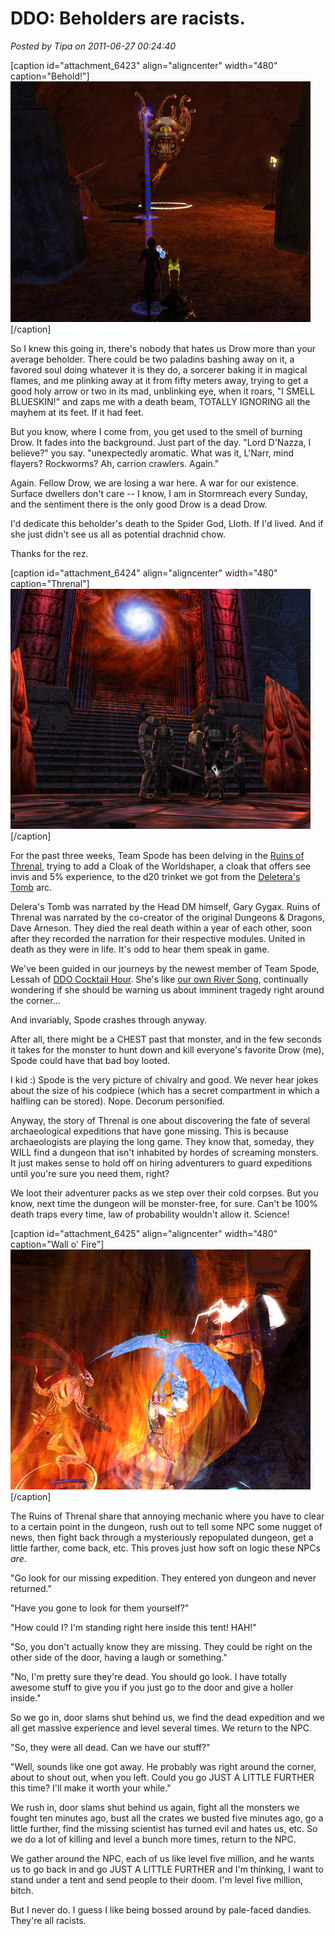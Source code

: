 # DDO: Beholders are racists.

*Posted by Tipa on 2011-06-27 00:24:40*

[caption id="attachment\_6423" align="aligncenter" width="480" caption="Behold!"]![](../uploads/2011/06/dndclient-2011-06-26-22-30-40-41.jpg "Behold!")[/caption]

So I knew this going in, there's nobody that hates us Drow more than your average beholder. There could be two paladins bashing away on it, a favored soul doing whatever it is they do, a sorcerer baking it in magical flames, and me plinking away at it from fifty meters away, trying to get a good holy arrow or two in its mad, unblinking eye, when it roars, "I SMELL BLUESKIN!" and zaps me with a death beam, TOTALLY IGNORING all the mayhem at its feet. If it had feet.

But you know, where I come from, you get used to the smell of burning Drow. It fades into the background. Just part of the day. "Lord D'Nazza, I believe?" you say. "unexpectedly aromatic. What was it, L'Narr, mind flayers? Rockworms? Ah, carrion crawlers. Again."

Again. Fellow Drow, we are losing a war here. A war for our existence. Surface dwellers don't care -- I know, I am in Stormreach every Sunday, and the sentiment there is the only good Drow is a dead Drow.

I'd dedicate this beholder's death to the Spider God, Lloth. If I'd lived. And if she just didn't see us all as potential drachnid chow.

Thanks for the rez.

[caption id="attachment\_6424" align="aligncenter" width="480" caption="Threnal"][![](../uploads/2011/06/dndclient-2011-06-26-23-23-17-21.jpg "Threnal")](../uploads/2011/06/dndclient-2011-06-26-23-23-17-21.jpg)[/caption]

For the past three weeks, Team Spode has been delving in the [Ruins of Threnal](http://ddowiki.com/page/Ruins_of_Threnal), trying to add a Cloak of the Worldshaper, a cloak that offers see invis and 5% experience, to the d20 trinket we got from the [Deletera's Tomb](http://ddowiki.com/page/Delera%27s_Tomb) arc.

Delera's Tomb was narrated by the Head DM himself, Gary Gygax. Ruins of Threnal was narrated by the co-creator of the original Dungeons & Dragons, Dave Arneson. They died the real death within a year of each other, soon after they recorded the narration for their respective modules. United in death as they were in life. It's odd to hear them speak in game.

We've been guided in our journeys by the newest member of Team Spode, Lessah of [DDO Cocktail Hour](http://ddococktailhour.com/). She's like [our own River Song](http://tardis.wikia.com/wiki/River_Song), continually wondering if she should be warning us about imminent tragedy right around the corner...

And invariably, Spode crashes through anyway.

After all, there might be a CHEST past that monster, and in the few seconds it takes for the monster to hunt down and kill everyone's favorite Drow (me), Spode could have that bad boy looted.

I kid :) Spode is the very picture of chivalry and good. We never hear jokes about the size of his codpiece (which has a secret compartment in which a halfling can be stored). Nope. Decorum personified.

Anyway, the story of Threnal is one about discovering the fate of several archaeological expeditions that have gone missing. This is because archaeologists are playing the long game. They know that, someday, they WILL find a dungeon that isn't inhabited by hordes of screaming monsters. It just makes sense to hold off on hiring adventurers to guard expeditions until you're sure you need them, right?

We loot their adventurer packs as we step over their cold corpses. But you know, next time the dungeon will be monster-free, for sure. Can't be 100% death traps every time, law of probability wouldn't allow it. Science!

[caption id="attachment\_6425" align="aligncenter" width="480" caption="Wall o' Fire"]![](../uploads/2011/06/dndclient-2011-06-26-22-30-02-58.jpg "Wall o' Fire")[/caption]

The Ruins of Threnal share that annoying mechanic where you have to clear to a certain point in the dungeon, rush out to tell some NPC some nugget of news, then fight back through a mysteriously repopulated dungeon, get a little farther, come back, etc. This proves just how soft on logic these NPCs *are*.

"Go look for our missing expedition. They entered yon dungeon and never returned."

"Have you gone to look for them yourself?"

"How could I? I'm standing right here inside this tent! HAH!"

"So, you don't actually know they are missing. They could be right on the other side of the door, having a laugh or something."

"No, I'm pretty sure they're dead. You should go look. I have totally awesome stuff to give you if you just go to the door and give a holler inside."

So we go in, door slams shut behind us, we find the dead expedition and we all get massive experience and level several times. We return to the NPC.

"So, they were all dead. Can we have our stuff?"

"Well, sounds like one got away. He probably was right around the corner, about to shout out, when you left. Could you go JUST A LITTLE FURTHER this time? I'll make it worth your while."

We rush in, door slams shut behind us again, fight all the monsters we fought ten minutes ago, bust all the crates we busted five minutes ago, go a little further, find the missing scientist has turned evil and hates us, etc. So we do a lot of killing and level a bunch more times, return to the NPC.

We gather around the NPC, each of us like level five million, and he wants us to go back in and go JUST A LITTLE FURTHER and I'm thinking, I want to stand under a tent and send people to their doom. I'm level five million, bitch.

But I never do. I guess I like being bossed around by pale-faced dandies. They're all racists.

